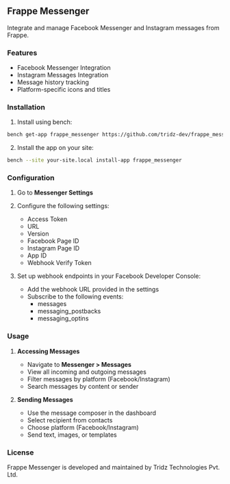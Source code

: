 ## Frappe Messenger

Integrate and manage Facebook Messenger and Instagram messages from Frappe.

### Features

- Facebook Messenger Integration
- Instagram Messages Integration
- Message history tracking
- Platform-specific icons and titles


### Installation

1. Install using bench:
```bash
bench get-app frappe_messenger https://github.com/tridz-dev/frappe_messenger.git
```

2. Install the app on your site:
```bash
bench --site your-site.local install-app frappe_messenger
```

### Configuration

1. Go to **Messenger Settings**
2. Configure the following settings:
   - Access Token
   - URL
   - Version
   - Facebook Page ID
   - Instagram Page ID
   - App ID 
   - Webhook Verify Token

3. Set up webhook endpoints in your Facebook Developer Console:
   - Add the webhook URL provided in the settings
   - Subscribe to the following events:
     - messages
     - messaging_postbacks
     - messaging_optins

### Usage

1. **Accessing Messages**
   - Navigate to **Messenger > Messages**
   - View all incoming and outgoing messages
   - Filter messages by platform (Facebook/Instagram)
   - Search messages by content or sender

2. **Sending Messages**
   - Use the message composer in the dashboard
   - Select recipient from contacts
   - Choose platform (Facebook/Instagram)
   - Send text, images, or templates


### License

Frappe Messenger is developed and maintained by Tridz Technologies Pvt. Ltd.
